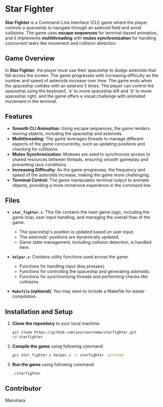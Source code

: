 # Star Fighter

**Star Fighter** is a Command-Line Interface (CLI) game where the player controls a spaceship to navigate through an asteroid field and avoid collisions. The game uses **escape sequences** for terminal-based animation, and it implements **multithreading** with **mutex synchronization** for handling concurrent tasks like movement and collision detection.

## Game Overview
In **Star Fighter**, the player must use their spaceship to dodge asteroids that fall across the screen. The game progresses with increasing difficulty as the number and speed of asteroids increase over time. The game ends when the spaceship collides with an asteroid 5 times. The player can control the spaceship using the keyboard, 'a' to move spaceship left and 'd' to move spaceship right, and the game offers a visual challenge with animated movement in the terminal.

## Features
- **Smooth CLI Animation:** Using escape sequences, the game renders moving objects, including the spaceship and asteroids.
- **Multithreading:** The game leverages threads to manage different aspects of the game concurrently, such as updating positions and checking for collisions.
- **Mutex Synchronization:** Mutexes are used to synchronize access to shared resources between threads, ensuring smooth gameplay and preventing race conditions.
- **Increasing Difficulty:** As the game progresses, the frequency and speed of the asteroids increase, making the game more challenging.
- **Terminal Control:** The game manipulates terminal output to animate objects, providing a more immersive experience in the command line.

## Files
- **`star_fighter.c`**: This file contains the main game logic, including the game loop, user input handling, and managing the overall flow of the game.
  - The spaceship's position is updated based on user input.
  - The asteroids' positions are dynamically updated.
  - Game state management, including collision detection, is handled here.
  
- **`helper.c`**: Contains utility functions used across the game.
  - Functions for handling input (key presses).
  - Functions for controlling the spaceship and generating asteroids.
  - Functions for synchronizing threads and performing checks like collisions.

- **`Makefile` (optional)**: You may want to include a Makefile for easier compilation.

## Installation and Setup

1. **Clone the repository** to your local machine:

   ```bash
   git clone https://github.com/yourusername/starfighter.git
   cd starfighter

2. **Compile the game** using following command:
   ````bash
   gcc star_fighter.c helper.c -o starfighter -pthread

3. **Run the game** using following command:
   ````bash
   ./starfighter

## Contributor
Manohara 
